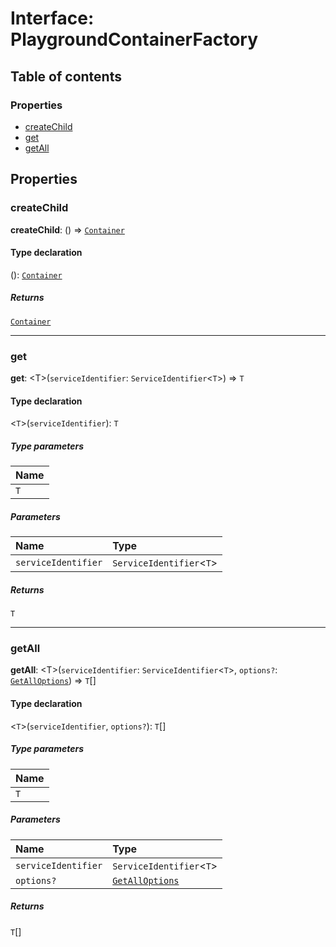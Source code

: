 # Interface: PlaygroundContainerFactory

## Table of contents

### Properties

* [createChild](/auto-docs/editor/interfaces/PlaygroundContainerFactory.md#createchild)
* [get](/auto-docs/editor/interfaces/PlaygroundContainerFactory.md#get)
* [getAll](/auto-docs/editor/interfaces/PlaygroundContainerFactory.md#getall)

## Properties

### createChild

**createChild**: () => [`Container`](/auto-docs/editor/interfaces/interfaces.Container.md)

#### Type declaration

(): [`Container`](/auto-docs/editor/interfaces/interfaces.Container.md)

##### Returns

[`Container`](/auto-docs/editor/interfaces/interfaces.Container.md)

***

### get

**get**: \<T>(`serviceIdentifier`: `ServiceIdentifier`<`T`>) => `T`

#### Type declaration

<`T`>(`serviceIdentifier`): `T`

##### Type parameters

| Name |
| :------ |
| `T` |

##### Parameters

| Name | Type |
| :------ | :------ |
| `serviceIdentifier` | `ServiceIdentifier`<`T`> |

##### Returns

`T`

***

### getAll

**getAll**: \<T>(`serviceIdentifier`: `ServiceIdentifier`<`T`>, `options?`: [`GetAllOptions`](/auto-docs/editor/interfaces/interfaces.GetAllOptions.md)) => `T`\[]

#### Type declaration

<`T`>(`serviceIdentifier`, `options?`): `T`\[]

##### Type parameters

| Name |
| :------ |
| `T` |

##### Parameters

| Name | Type |
| :------ | :------ |
| `serviceIdentifier` | `ServiceIdentifier`<`T`> |
| `options?` | [`GetAllOptions`](/auto-docs/editor/interfaces/interfaces.GetAllOptions.md) |

##### Returns

`T`\[]
